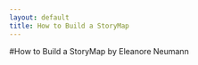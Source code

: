 ```yaml
---
layout: default
title: How to Build a StoryMap
---
```

#How to Build a StoryMap
by Eleanore Neumann
